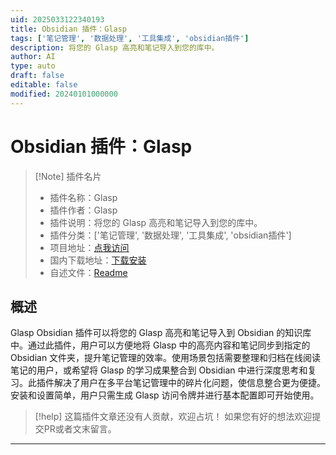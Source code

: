 ```yaml
---
uid: 2025033122340193
title: Obsidian 插件：Glasp
tags: ['笔记管理', '数据处理', '工具集成', 'obsidian插件']
description: 将您的 Glasp 高亮和笔记导入到您的库中。
author: AI
type: auto
draft: false
editable: false
modified: 20240101000000
---
```


# Obsidian 插件：Glasp

> [!Note] 插件名片
> - 插件名称：Glasp
> - 插件作者：Glasp
> - 插件说明：将您的 Glasp 高亮和笔记导入到您的库中。
> - 插件分类：['笔记管理', '数据处理', '工具集成', 'obsidian插件']
> - 项目地址：[点我访问](https://github.com/glasp-co/obsidian-glasp-plugin)
> - 国内下载地址：[下载安装](https://pkmer.cn/products/plugin/pluginMarket/?glasp)
> - 自述文件：[Readme](https://ghproxy.net/https://raw.githubusercontent.com/glasp-co/obsidian-glasp-plugin/develop/README.md)



## 概述

Glasp Obsidian 插件可以将您的 Glasp 高亮和笔记导入到 Obsidian 的知识库中。通过此插件，用户可以方便地将 Glasp 中的高亮内容和笔记同步到指定的 Obsidian 文件夹，提升笔记管理的效率。使用场景包括需要整理和归档在线阅读笔记的用户，或希望将 Glasp 的学习成果整合到 Obsidian 中进行深度思考和复习。此插件解决了用户在多平台笔记管理中的碎片化问题，使信息整合更为便捷。安装和设置简单，用户只需生成 Glasp 访问令牌并进行基本配置即可开始使用。


> [!help] 
> 这篇插件文章还没有人贡献，欢迎占坑！
> 如果您有好的想法欢迎提交PR或者文末留言。
> 

---



